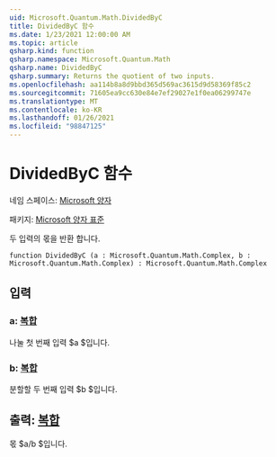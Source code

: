 ```yaml
---
uid: Microsoft.Quantum.Math.DividedByC
title: DividedByC 함수
ms.date: 1/23/2021 12:00:00 AM
ms.topic: article
qsharp.kind: function
qsharp.namespace: Microsoft.Quantum.Math
qsharp.name: DividedByC
qsharp.summary: Returns the quotient of two inputs.
ms.openlocfilehash: aa114b8a8d9bbd365d569ac3615d9d58369f85c2
ms.sourcegitcommit: 71605ea9cc630e84e7ef29027e1f0ea06299747e
ms.translationtype: MT
ms.contentlocale: ko-KR
ms.lasthandoff: 01/26/2021
ms.locfileid: "98847125"
---
```

# <a name="dividedbyc-function"></a>DividedByC 함수

네임 스페이스: [Microsoft 양자](xref:Microsoft.Quantum.Math)

패키지: [Microsoft 양자 표준](https://nuget.org/packages/Microsoft.Quantum.Standard)


두 입력의 몫을 반환 합니다.

```qsharp
function DividedByC (a : Microsoft.Quantum.Math.Complex, b : Microsoft.Quantum.Math.Complex) : Microsoft.Quantum.Math.Complex
```


## <a name="input"></a>입력

### <a name="a--complex"></a>a: [복합](xref:Microsoft.Quantum.Math.Complex)

나눌 첫 번째 입력 $a $입니다.


### <a name="b--complex"></a>b: [복합](xref:Microsoft.Quantum.Math.Complex)

분할할 두 번째 입력 $b $입니다.



## <a name="output--complex"></a>출력: [복합](xref:Microsoft.Quantum.Math.Complex)

몫 $a/b $입니다.